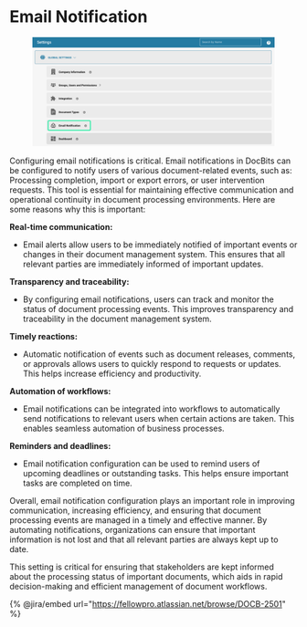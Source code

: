 # Email Notification

<figure><img src="../../../.gitbook/assets/E-Mail Notifications.png" alt=""><figcaption></figcaption></figure>

Configuring email notifications is critical. Email notifications in DocBits can be configured to notify users of various document-related events, such as: Processing completion, import or export errors, or user intervention requests. This tool is essential for maintaining effective communication and operational continuity in document processing environments. Here are some reasons why this is important:

**Real-time communication:**&#x20;

* Email alerts allow users to be immediately notified of important events or changes in their document management system. This ensures that all relevant parties are immediately informed of important updates.

**Transparency and traceability:**&#x20;

* By configuring email notifications, users can track and monitor the status of document processing events. This improves transparency and traceability in the document management system.

**Timely reactions:**&#x20;

* Automatic notification of events such as document releases, comments, or approvals allows users to quickly respond to requests or updates. This helps increase efficiency and productivity.

**Automation of workflows:**&#x20;

* Email notifications can be integrated into workflows to automatically send notifications to relevant users when certain actions are taken. This enables seamless automation of business processes.

**Reminders and deadlines:**&#x20;

* Email notification configuration can be used to remind users of upcoming deadlines or outstanding tasks. This helps ensure important tasks are completed on time.

Overall, email notification configuration plays an important role in improving communication, increasing efficiency, and ensuring that document processing events are managed in a timely and effective manner. By automating notifications, organizations can ensure that important information is not lost and that all relevant parties are always kept up to date.



This setting is critical for ensuring that stakeholders are kept informed about the processing status of important documents, which aids in rapid decision-making and efficient management of document workflows.



{% @jira/embed url="https://fellowpro.atlassian.net/browse/DOCB-2501" %}
